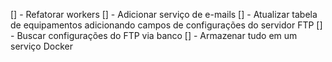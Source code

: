 [] - Refatorar workers
[] - Adicionar serviço de e-mails
[] - Atualizar tabela de equipamentos adicionando campos de configurações do servidor FTP
[] - Buscar configurações do FTP via banco
[] - Armazenar tudo em um serviço Docker
